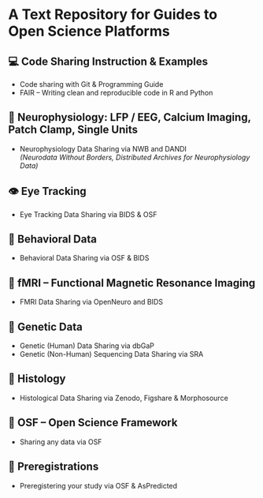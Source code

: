 # A Text Repository for Guides to Open Science Platforms

## 💻 Code Sharing Instruction & Examples

- Code sharing with Git & Programming Guide  
- FAIR – Writing clean and reproducible code in R and Python

## 🧠 Neurophysiology: LFP / EEG, Calcium Imaging, Patch Clamp, Single Units

- Neurophysiology Data Sharing via NWB and DANDI  
  *(Neurodata Without Borders, Distributed Archives for Neurophysiology Data)*

## 👁️ Eye Tracking

- Eye Tracking Data Sharing via BIDS & OSF

## 🧍 Behavioral Data

- Behavioral Data Sharing via OSF & BIDS

## 🧲 fMRI – Functional Magnetic Resonance Imaging

- FMRI Data Sharing via OpenNeuro and BIDS

## 🧬 Genetic Data

- Genetic (Human) Data Sharing via dbGaP  
- Genetic (Non-Human) Sequencing Data Sharing via SRA

## 🧫 Histology

- Histological Data Sharing via Zenodo, Figshare & Morphosource

## 📁 OSF – Open Science Framework

- Sharing any data via OSF

## 📝 Preregistrations

- Preregistering your study via OSF & AsPredicted
